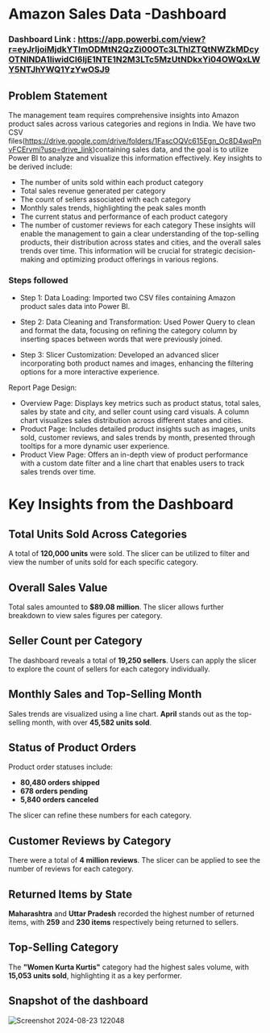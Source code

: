 # Amazon Sales Data -Dashboard

### Dashboard Link : https://app.powerbi.com/view?r=eyJrIjoiMjdkYTlmODMtN2QzZi00OTc3LThlZTQtNWZkMDcyOTNlNDA1IiwidCI6IjE1NTE1N2M3LTc5MzUtNDkxYi04OWQxLWY5NTJhYWQ1YzYwOSJ9 

## Problem Statement

The management team requires comprehensive insights into Amazon product sales across various categories and regions in India. We have two CSV files(https://drive.google.com/drive/folders/1FascOQVc615Egn_Oc8D4wqPnvFCErvmi?usp=drive_link)containing sales data, and the goal is to utilize Power BI to analyze and visualize this information effectively. Key insights to be derived include:
-	The number of units sold within each product category
-	Total sales revenue generated per category
-	The count of sellers associated with each category
-	Monthly sales trends, highlighting the peak sales month
-	The current status and performance of each product category
-	The number of customer reviews for each category
These insights will enable the management to gain a clear understanding of the top-selling products, their distribution across states and cities, and the overall sales trends over time. This information will be crucial for strategic decision-making and optimizing product offerings in various regions.



### Steps followed 
- Step 1: Data Loading: Imported two CSV files containing Amazon product sales data into Power BI.

- Step 2: Data Cleaning and Transformation: Used Power Query to clean and format the data, focusing on refining the category column by inserting spaces between words that were previously joined.

- Step 3: Slicer Customization: Developed an advanced slicer incorporating both product names and images, enhancing the filtering options for a more interactive experience.

Report Page Design:

- Overview Page: Displays key metrics such as product status, total sales, sales by state and city, and seller count using card visuals. A column chart visualizes sales distribution across different states and cities.
- Product Page: Includes detailed product insights such as images, units sold, customer reviews, and sales trends by month, presented through tooltips for a more dynamic user experience.
- Product View Page: Offers an in-depth view of product performance with a custom date filter and a line chart that enables users to track sales trends over time.
  
# Key Insights from the Dashboard

## Total Units Sold Across Categories
A total of **120,000 units** were sold. The slicer can be utilized to filter and view the number of units sold for each specific category.

## Overall Sales Value
Total sales amounted to **$89.08 million**. The slicer allows further breakdown to view sales figures per category.

## Seller Count per Category
The dashboard reveals a total of **19,250 sellers**. Users can apply the slicer to explore the count of sellers for each category individually.

## Monthly Sales and Top-Selling Month
Sales trends are visualized using a line chart. **April** stands out as the top-selling month, with over **45,582 units sold**.

## Status of Product Orders
Product order statuses include:
- **80,480 orders shipped**
- **678 orders pending**
- **5,840 orders canceled**

The slicer can refine these numbers for each category.

## Customer Reviews by Category
There were a total of **4 million reviews**. The slicer can be applied to see the number of reviews for each category.

## Returned Items by State
**Maharashtra** and **Uttar Pradesh** recorded the highest number of returned items, with **259** and **230 items** respectively being returned to sellers.

## Top-Selling Category
The **"Women Kurta Kurtis"** category had the highest sales volume, with **15,053 units sold**, highlighting it as a key performer.

## Snapshot of the dashboard
![Screenshot 2024-08-23 122048](https://github.com/user-attachments/assets/47f4f8e9-fe3b-4988-b75e-8a65e230a140)
